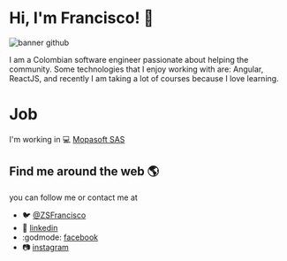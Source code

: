 # Hi, I'm Francisco!  :wave:

![banner github](https://user-images.githubusercontent.com/47479378/89241526-c8f49580-d5c4-11ea-8780-62de11b41c43.jpg)

I am a Colombian software engineer passionate about helping the community. 
Some technologies that I enjoy working with are: Angular, ReactJS, and recently I am taking a lot of courses because I love learning.

# Job
I'm working in :computer: [Mopasoft SAS](https://www.mopasoft.com.co/)

## Find me around the web :earth_americas:

you can follow me or contact me at

- :bird: [@ZSFrancisco](https://twitter.com/ZSFrancisco)
- :blue_book: [linkedin](https://www.linkedin.com/in/zsfrancisco/)
- :godmode: [facebook](https://www.facebook.com/ZSFrancisco)
- :camera: [instagram](https://www.instagram.com/zsfrancisco/)
